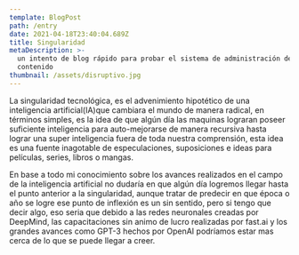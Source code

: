 ```yaml
---
template: BlogPost
path: /entry
date: 2021-04-18T23:40:04.689Z
title: Singularidad
metaDescription: >-
  un intento de blog rápido para probar el sistema de administración de
  contenido
thumbnail: /assets/disruptivo.jpg
---
```

La singularidad tecnológica, es el advenimiento hipotético de una inteligencia artificial(IA)que cambiara el mundo de manera radical, en términos simples, es la idea de que algún día las maquinas lograran poseer suficiente inteligencia para auto-mejorarse de manera recursiva hasta lograr una super inteligencia fuera de toda nuestra comprensión, esta idea es una fuente inagotable de especulaciones, suposiciones e ideas para películas, series, libros o mangas. 

En base a todo mi conocimiento sobre los avances realizados en el campo de la inteligencia artificial no dudaría en que algún día logremos llegar hasta el punto anterior a la singularidad, aunque tratar de predecir en que época o año se logre ese punto de inflexión es un sin sentido, pero si tengo que decir algo, eso seria que debido a las redes neuronales creadas por DeepMind, las capacitaciones sin animo de lucro realizadas por fast.ai y los grandes avances como GPT-3 hechos por OpenAI podríamos estar mas cerca de lo que se puede llegar a creer.
